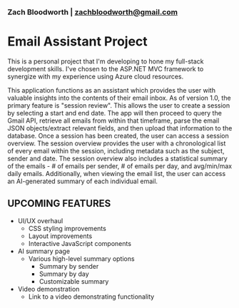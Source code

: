 ### Zach Bloodworth | zachbloodworth@gmail.com ###

# Email Assistant Project #
This is a personal project that I'm developing to hone my full-stack development skills.
I've chosen to the ASP.NET MVC framework to synergize with my experience using Azure 
cloud resources.

This application functions as an assistant which provides the user with valuable insights
into the contents of their email inbox. As of version 1.0, the primary feature is
"session review". This allows the user to create a session by selecting a start and end
date. The app will then proceed to query the Gmail API, retrieve all emails from within
that timeframe, parse the email JSON objects/extract relevant fields, and then upload
that information to the database. Once a session has been created, the user can access
a session overview. The session overview provides the user with a chronological list of
every email within the session, including metadata such as the subject, sender and date.
The session overview also includes a statistical summary of the emails - # of emails per
sender, # of emails per day, and avg/min/max daily emails. Additionally, when viewing the
email list, the user can access an AI-generated summary of each individual email.


## UPCOMING FEATURES ##
- UI/UX overhaul
    - CSS styling improvements
    - Layout improvements
    - Interactive JavaScript components
- AI summary page
    - Various high-level summary options
        - Summary by sender
        - Summary by day
        - Customizable summary
- Video demonstration
    - Link to a video demonstrating functionality